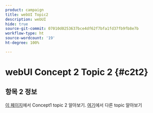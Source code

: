 ```yaml
---
product: campaign
title: webUI Topic2
description: webUI
hide: true
source-git-commit: 07010d0253637bce4df62f7bfa1fd37fb9fb8e7b
workflow-type: ht
source-wordcount: '19'
ht-degree: 100%

---
```


# webUI Concept 2 Topic 2 {#c2t2}

## 항목 2 정보

[이 페이지](../concept1/topic2.md)에서 Concept1 topic 2 알아보기.
[여기](../../automation/workflow/about-workflows.md)에서 다른 topic 알아보기